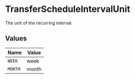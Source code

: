 # TransferScheduleIntervalUnit

The unit of the recurring interval.


## Values

| Name    | Value   |
| ------- | ------- |
| `WEEK`  | week    |
| `MONTH` | month   |
